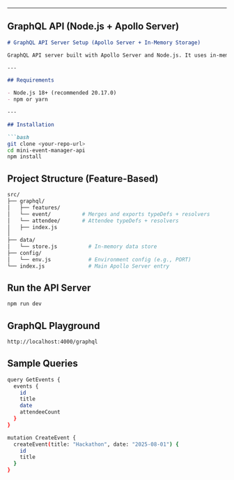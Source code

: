 
---

## GraphQL API (Node.js + Apollo Server)

```md
# GraphQL API Server Setup (Apollo Server + In-Memory Storage)

GraphQL API server built with Apollo Server and Node.js. It uses in-memory storage.

---

## Requirements

- Node.js 18+ (recommended 20.17.0)
- npm or yarn

---

## Installation

```bash
git clone <your-repo-url>
cd mini-event-manager-api
npm install
```

## Project Structure (Feature-Based)

```bash
src/
├── graphql/
│   ├── features/       
│   └── event/          # Merges and exports typeDefs + resolvers
│   └── attendee/       # Attendee typeDefs + resolvers
│   ├── index.js          
│        
├── data/
│   └── store.js          # In-memory data store
├── config/
│   └── env.js            # Environment config (e.g., PORT)
└── index.js              # Main Apollo Server entry
```

## Run the API Server
```bash
npm run dev
```

## GraphQL Playground
```bash
http://localhost:4000/graphql
```


## Sample Queries
```bash
query GetEvents {
  events {
    id
    title
    date
    attendeeCount
  }
}
```

```bash
mutation CreateEvent {
  createEvent(title: "Hackathon", date: "2025-08-01") {
    id
    title
  }
}
```
